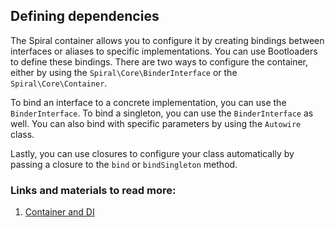 ## Defining dependencies

The Spiral container allows you to configure it by creating bindings between interfaces or aliases to specific implementations. You can use Bootloaders to define these bindings. There are two ways to configure the container, either by using the `Spiral\Core\BinderInterface` or the `Spiral\Core\Container`.

To bind an interface to a concrete implementation, you can use the `BinderInterface`. To bind a singleton, you can use the `BinderInterface` as well. You can also bind with specific parameters by using the `Autowire` class.

Lastly, you can use closures to configure your class automatically by passing a closure to the `bind` or `bindSingleton` method.

### Links and materials to read more:
1. [Container and DI](https://spiral.dev/docs/framework-container/current)

